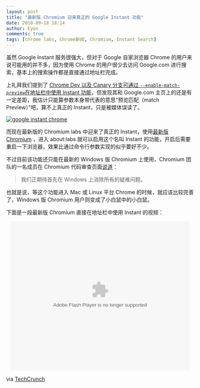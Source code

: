 ```yaml
---
layout: post
title: "最新版 Chromium 迎来真正的 Google Instant 功能"
date: 2010-09-18 18:14
author: Eyon
comments: true
tags: [chrome labs, Chrome新闻, Chromium, Instant Search]
---
```

虽然 Google Instant 服务很强大，但对于 Google 自家浏览器 Chrome 的用户来说可能用的并不多，因为使用 Chrome 的用户很少去访问 Google.com 进行搜索，基本上的搜索操作都是直接通过地址栏完成。

上礼拜我们提到了 <a href="http://www.chromi.org/archives/7296">Chrome Dev 以及 Canary 分支可通过 `--enable-match-preview`在地址栏中使用 Instant 功能</a>，但发现其和 Google.com 主页上的还是有一定差距，我估计只能算参数本身带代表的意思“预览匹配（match Preview）”吧，算不上真正的 Instant，只是被媒体误读了。

<a href="http://img.chromi.org/2010/09/google-instant-chrome.png">![](http://img.chromi.org/2010/09/google-instant-chrome-550x343.png "google instant chrome")</a>

而现在最新版的 Chromium labs 中迎来了真正的 Instant，使用[最新版 Chromium](http://www.chromi.org/chromedownload) ，进入 about:labs 就可以启用这个名叫 Instant 的功能，开启后需要重启一下浏览器，效果比通过命令行参数实现的似乎要好不少。

不过目前该功能还只能在最新的 Windows 版 Chromium 上使用，Chromium 团队的一名成员在 Chromium 代码审查页面[说道](http://codereview.chromium.org/3387004)：


>我们正期待首先在 Windows 上消除所有的疑难问题。


也就是说，等这个功能进入 Mac 或 Linux 平台 Chrome 的时候，就应该比较完善了，Windows 版 Chromium 用户则变成了小白鼠中的小白鼠。

下面是一段最新版 Chromium 直接在地址栏中使用 Instant 的视频：<!--more-->
<p style="text-align: center;"><embed src='http://player.youku.com/player.php/sid/XMjA3NDEzMTgw/v.swf' quality='high' width='480' height='400' align='middle' allowScriptAccess='sameDomain' type='application/x-shockwave-flash'></embed>

via [TechCrunch](http://techcrunch.com/2010/09/17/google-instant-chrome-2/)
